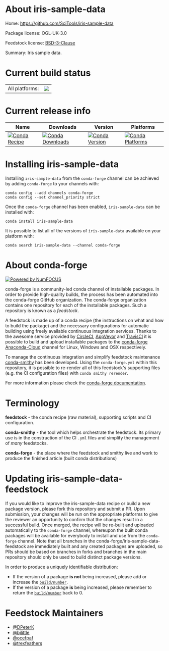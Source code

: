 About iris-sample-data
======================

Home: https://github.com/SciTools/iris-sample-data

Package license: OGL-UK-3.0

Feedstock license: [BSD-3-Clause](https://github.com/conda-forge/iris-sample-data-feedstock/blob/master/LICENSE.txt)

Summary: Iris sample data.

Current build status
====================


<table><tr><td>All platforms:</td>
    <td>
      <a href="https://dev.azure.com/conda-forge/feedstock-builds/_build/latest?definitionId=3942&branchName=master">
        <img src="https://dev.azure.com/conda-forge/feedstock-builds/_apis/build/status/iris-sample-data-feedstock?branchName=master">
      </a>
    </td>
  </tr>
</table>

Current release info
====================

| Name | Downloads | Version | Platforms |
| --- | --- | --- | --- |
| [![Conda Recipe](https://img.shields.io/badge/recipe-iris--sample--data-green.svg)](https://anaconda.org/conda-forge/iris-sample-data) | [![Conda Downloads](https://img.shields.io/conda/dn/conda-forge/iris-sample-data.svg)](https://anaconda.org/conda-forge/iris-sample-data) | [![Conda Version](https://img.shields.io/conda/vn/conda-forge/iris-sample-data.svg)](https://anaconda.org/conda-forge/iris-sample-data) | [![Conda Platforms](https://img.shields.io/conda/pn/conda-forge/iris-sample-data.svg)](https://anaconda.org/conda-forge/iris-sample-data) |

Installing iris-sample-data
===========================

Installing `iris-sample-data` from the `conda-forge` channel can be achieved by adding `conda-forge` to your channels with:

```
conda config --add channels conda-forge
conda config --set channel_priority strict
```

Once the `conda-forge` channel has been enabled, `iris-sample-data` can be installed with:

```
conda install iris-sample-data
```

It is possible to list all of the versions of `iris-sample-data` available on your platform with:

```
conda search iris-sample-data --channel conda-forge
```


About conda-forge
=================

[![Powered by NumFOCUS](https://img.shields.io/badge/powered%20by-NumFOCUS-orange.svg?style=flat&colorA=E1523D&colorB=007D8A)](http://numfocus.org)

conda-forge is a community-led conda channel of installable packages.
In order to provide high-quality builds, the process has been automated into the
conda-forge GitHub organization. The conda-forge organization contains one repository
for each of the installable packages. Such a repository is known as a *feedstock*.

A feedstock is made up of a conda recipe (the instructions on what and how to build
the package) and the necessary configurations for automatic building using freely
available continuous integration services. Thanks to the awesome service provided by
[CircleCI](https://circleci.com/), [AppVeyor](https://www.appveyor.com/)
and [TravisCI](https://travis-ci.com/) it is possible to build and upload installable
packages to the [conda-forge](https://anaconda.org/conda-forge)
[Anaconda-Cloud](https://anaconda.org/) channel for Linux, Windows and OSX respectively.

To manage the continuous integration and simplify feedstock maintenance
[conda-smithy](https://github.com/conda-forge/conda-smithy) has been developed.
Using the ``conda-forge.yml`` within this repository, it is possible to re-render all of
this feedstock's supporting files (e.g. the CI configuration files) with ``conda smithy rerender``.

For more information please check the [conda-forge documentation](https://conda-forge.org/docs/).

Terminology
===========

**feedstock** - the conda recipe (raw material), supporting scripts and CI configuration.

**conda-smithy** - the tool which helps orchestrate the feedstock.
                   Its primary use is in the construction of the CI ``.yml`` files
                   and simplify the management of *many* feedstocks.

**conda-forge** - the place where the feedstock and smithy live and work to
                  produce the finished article (built conda distributions)


Updating iris-sample-data-feedstock
===================================

If you would like to improve the iris-sample-data recipe or build a new
package version, please fork this repository and submit a PR. Upon submission,
your changes will be run on the appropriate platforms to give the reviewer an
opportunity to confirm that the changes result in a successful build. Once
merged, the recipe will be re-built and uploaded automatically to the
`conda-forge` channel, whereupon the built conda packages will be available for
everybody to install and use from the `conda-forge` channel.
Note that all branches in the conda-forge/iris-sample-data-feedstock are
immediately built and any created packages are uploaded, so PRs should be based
on branches in forks and branches in the main repository should only be used to
build distinct package versions.

In order to produce a uniquely identifiable distribution:
 * If the version of a package **is not** being increased, please add or increase
   the [``build/number``](https://docs.conda.io/projects/conda-build/en/latest/resources/define-metadata.html#build-number-and-string).
 * If the version of a package **is** being increased, please remember to return
   the [``build/number``](https://docs.conda.io/projects/conda-build/en/latest/resources/define-metadata.html#build-number-and-string)
   back to 0.

Feedstock Maintainers
=====================

* [@DPeterK](https://github.com/DPeterK/)
* [@bjlittle](https://github.com/bjlittle/)
* [@ocefpaf](https://github.com/ocefpaf/)
* [@trexfeathers](https://github.com/trexfeathers/)

